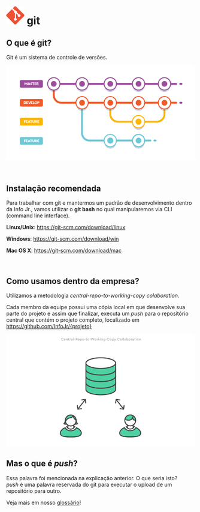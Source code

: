 # ![git logo](imgs/Git.png) git


## O que é git?
Git é um sistema de controle de versões.


<p align="center">
   <img src="imgs/gitflow.png">
</p>


<br>

## Instalação recomendada
Para trabalhar com git e mantermos um padrão de desenvolvimento dentro da Info Jr., vamos utilizar o **git bash** no qual manipularemos via CLI (command line interface).

**Linux/Unix**: https://git-scm.com/download/linux

**Windows**: https://git-scm.com/download/win

**Mac OS X**: https://git-scm.com/download/mac

<br>

## Como usamos dentro da empresa?

Utilizamos a metodologia *central-repo-to-working-copy colaboration*.


Cada membro da equipe possui uma cópia local em que desenvolve sua parte do projeto e assim que finalizar, executa um *push* para o repositório central que contém o projeto completo, localizado em https://github.com/InfoJr/{projeto}

<p align="center">
   <img src="imgs/ourflow.png">
</p>

## Mas o que é *push*?
Essa palavra foi mencionada na explicação anterior. O que seria isto? <br/>
*push* é uma palavra reservada do git para executar o upload de um repositório para outro.

Veja mais em nosso [glossário](https://github.com/infojr/git/blob/master/glossario.md)!
